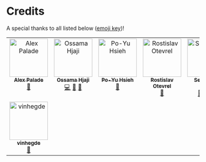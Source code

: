 # Credits

A special thanks to all listed below ([emoji key](https://allcontributors.org/docs/emoji-key))!

<!-- ALL-CONTRIBUTORS-LIST:START - Do not remove or modify this section -->
<!-- prettier-ignore-start -->
<!-- markdownlint-disable -->
<table>
  <tbody>
    <tr>
      <td align="center" valign="top" width="14.28%"><a href="https://github.com/alexpalade"><img src="https://avatars.githubusercontent.com/u/1126946?v=4?s=100" width="100px;" alt="Alex Palade"/><br /><sub><b>Alex Palade</b></sub></a><br /><a href="#data-alexpalade" title="Data">🔣</a></td>
      <td align="center" valign="top" width="14.28%"><a href="https://github.com/o2sh"><img src="https://avatars.githubusercontent.com/u/13710835?v=4?s=100" width="100px;" alt="Ossama Hjaji"/><br /><sub><b>Ossama Hjaji</b></sub></a><br /><a href="#code-o2sh" title="Code">💻</a> <a href="#maintenance-o2sh" title="Maintenance">🚧</a> <a href="#data-o2sh" title="Data">🔣</a></td>
      <td align="center" valign="top" width="14.28%"><a href="https://pyhsieh.net/"><img src="https://avatars.githubusercontent.com/u/6328813?v=4?s=100" width="100px;" alt="Po-Yu Hsieh"/><br /><sub><b>Po-Yu Hsieh</b></sub></a><br /><a href="#data-pykenny" title="Data">🔣</a></td>
      <td align="center" valign="top" width="14.28%"><a href="https://github.com/Sh4rk-Byte"><img src="https://avatars.githubusercontent.com/u/99561766?v=4?s=100" width="100px;" alt="Rostislav Otevrel"/><br /><sub><b>Rostislav Otevrel</b></sub></a><br /><a href="#data-Sh4rk-Byte" title="Data">🔣</a></td>
      <td align="center" valign="top" width="14.28%"><a href="https://keybase.io/byronbates"><img src="https://avatars.githubusercontent.com/u/63622?v=4?s=100" width="100px;" alt="Sebastian Thiel"/><br /><sub><b>Sebastian Thiel</b></sub></a><br /><a href="#ideas-Byron" title="Ideas, Planning, & Feedback">🤔</a> <a href="#code-Byron" title="Code">💻</a> <a href="#userTesting-Byron" title="User Testing">📓</a></td>
      <td align="center" valign="top" width="14.28%"><a href="https://github.com/jake-87"><img src="https://avatars.githubusercontent.com/u/68929154?v=4?s=100" width="100px;" alt="j"/><br /><sub><b>j</b></sub></a><br /><a href="#data-jake-87" title="Data">🔣</a></td>
      <td align="center" valign="top" width="14.28%"><a href="http://sandwichman.dev"><img src="https://avatars.githubusercontent.com/u/73349893?v=4?s=100" width="100px;" alt="sandwich"/><br /><sub><b>sandwich</b></sub></a><br /><a href="#data-spsandwichman" title="Data">🔣</a></td>
    </tr>
    <tr>
      <td align="center" valign="top" width="14.28%"><a href="https://linktr.ee/vinhegde"><img src="https://avatars.githubusercontent.com/u/73926849?v=4?s=100" width="100px;" alt="vinhegde"/><br /><sub><b>vinhegde</b></sub></a><br /><a href="#data-vinayakhegde1" title="Data">🔣</a></td>
    </tr>
  </tbody>
</table>

<!-- markdownlint-restore -->
<!-- prettier-ignore-end -->

<!-- ALL-CONTRIBUTORS-LIST:END -->
